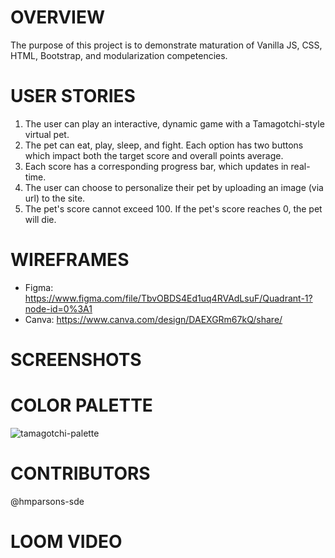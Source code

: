# OVERVIEW

The purpose of this project is to demonstrate maturation of Vanilla JS, CSS, HTML, Bootstrap, and modularization competencies. 

# USER STORIES

1. The user can play an interactive, dynamic game with a Tamagotchi-style virtual pet.
2. The pet can eat, play, sleep, and fight. Each option has two buttons which impact both the target score and overall points average.
3. Each score has a corresponding progress bar, which updates in real-time. 
4. The user can choose to personalize their pet by uploading an image (via url) to the site.
5. The pet's score cannot exceed 100. If the pet's score reaches 0, the pet will die. 

# WIREFRAMES

- Figma: https://www.figma.com/file/TbvOBDS4Ed1uq4RVAdLsuF/Quadrant-1?node-id=0%3A1
- Canva: https://www.canva.com/design/DAEXGRm67kQ/share/

# SCREENSHOTS

# COLOR PALETTE

![tamagotchi-palette](https://user-images.githubusercontent.com/67122062/109096732-b1f1ce00-76e3-11eb-9d80-9ea018fa5119.png)

# CONTRIBUTORS

@hmparsons-sde

# LOOM VIDEO
